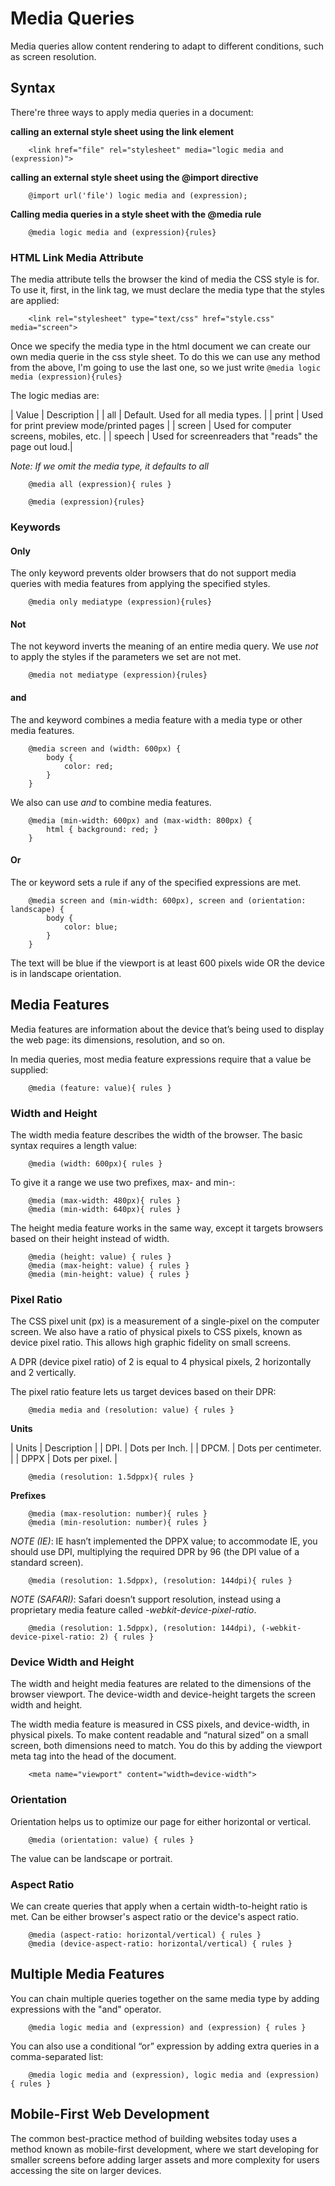 # Media Queries

Media queries allow content rendering to adapt to different conditions, such as screen resolution.

## Syntax

There're three ways to apply media queries in a document:

**calling an external style sheet using the link element**

```
	<link href="file" rel="stylesheet" media="logic media and (expression)">
```

**calling an external style sheet using the @import directive**

```
	@import url('file') logic media and (expression);
```

**Calling media queries in a style sheet with the @media rule**

```
	@media logic media and (expression){rules}
```

### HTML Link Media Attribute

The media attribute tells the browser the kind of media the CSS style is for. To use it, first, in the link tag, we must declare the media type that the styles are applied:

```
	<link rel="stylesheet" type="text/css" href="style.css" media="screen">
```

Once we specify the media type in the html document we can create our own media querie in the css style sheet. To do this we can use any method from the above, I'm going to use the last one, so we just write `@media logic media (expression){rules}`

The logic medias are:

|	Value	|						Description						|
| all 		| Default. Used for all media types.					|
| print 	| Used for print preview mode/printed pages 			|
| screen 	| Used for computer screens, mobiles, etc. 				|
| speech 	| Used for screenreaders that "reads" the page out loud.|

_Note: If we omit the media type, it defaults to all_

```
	@media all (expression){ rules }

	@media (expression){rules}
```

### Keywords

#### Only

The only keyword prevents older browsers that do not support media queries with media features from applying the specified styles.

```
	@media only mediatype (expression){rules}
```

#### Not

The not keyword inverts the meaning of an entire media query. We use _not_ to apply the styles if the parameters we set are not met.

```
	@media not mediatype (expression){rules}
```

#### and

The and keyword combines a media feature with a media type or other media features.

```
	@media screen and (width: 600px) {
		body {
			color: red;
		}
	}
```

We also can use _and_ to combine media features.

```
	@media (min-width: 600px) and (max-width: 800px) {
		html { background: red; }
	}
```

#### Or

The or keyword sets a rule if any of the specified expressions are met.

```
	@media screen and (min-width: 600px), screen and (orientation: landscape) {
		body {
			color: blue;
		}
	}
```

The text will be blue if the viewport is at least 600 pixels wide OR the device is in landscape orientation.

## Media Features

Media features are information about the device that’s being used to display the web page: its dimensions, resolution, and so on.

In media queries, most media feature expressions require that a value be supplied:

```
	@media (feature: value){ rules }
```

### Width and Height

The width media feature describes the width of the browser. The basic syntax requires a length value:

```
	@media (width: 600px){ rules }
```

To give it a range we use two prefixes, max- and min-:

```
	@media (max-width: 480px){ rules }
	@media (min-width: 640px){ rules }
```

The height media feature works in the same way, except it targets browsers based on their height instead of width.

```
	@media (height: value) { rules }
	@media (max-height: value) { rules }
	@media (min-height: value) { rules }
```

### Pixel Ratio

The CSS pixel unit (px) is a measurement of a single-pixel on the computer screen. We also have a ratio of physical pixels to CSS pixels, known as device pixel ratio. This allows high graphic fidelity on small screens.

A DPR (device pixel ratio) of 2 is equal to 4 physical pixels, 2 horizontally and 2 vertically.

The pixel ratio feature lets us target devices based on their DPR:

```
	@media media and (resolution: value) { rules }
```

**Units**

|	Units	|		Description		|
| 	DPI. 	| Dots per Inch.	 	|
| 	DPCM. 	| Dots per centimeter. 	|
| 	DPPX 	| Dots per pixel. 		|

```
	@media (resolution: 1.5dppx){ rules }
```

**Prefixes**

```
	@media (max-resolution: number){ rules }
	@media (min-resolution: number){ rules }
```

_NOTE (IE)_: IE hasn’t implemented the DPPX value; to accommodate IE, you should use DPI, multiplying the required DPR by 96 (the DPI value of a standard screen).

```
	@media (resolution: 1.5dppx), (resolution: 144dpi){ rules }
```

_NOTE (SAFARI)_: Safari doesn’t support resolution, instead using a proprietary media feature called _-webkit-device-pixel-ratio_.

```
	@media (resolution: 1.5dppx), (resolution: 144dpi), (-webkit-device-pixel-ratio: 2) { rules }
```

### Device Width and Height

The width and height media features are related to the dimensions of the browser viewport. The device-width and device-height targets the screen width and height.

The width media feature is measured in CSS pixels, and device-width, in physical pixels. To make content readable and “natural sized” on a small screen, both dimensions need to match. You do this by adding the viewport meta tag into the head of the document.

```
	<meta name="viewport" content="width=device-width">
```

### Orientation

Orientation helps us to optimize our page for either horizontal or vertical.

```
	@media (orientation: value) { rules }
```

The value can be landscape or portrait.

### Aspect Ratio

We can create queries that apply when a certain width-to-height ratio is met. Can be either browser's aspect ratio or the device's aspect ratio.

```
	@media (aspect-ratio: horizontal/vertical) { rules }
	@media (device-aspect-ratio: horizontal/vertical) { rules }
```

## Multiple Media Features

You can chain multiple queries together on the same media type by adding expressions with the "and" operator.

```
	@media logic media and (expression) and (expression) { rules }
```

You can also use a conditional “or” expression by adding extra queries in a comma-separated list:

```
	@media logic media and (expression), logic media and (expression) { rules }
```

## Mobile-First Web Development

The common best-practice method of building websites today uses a method known as mobile-first development, where we start developing for smaller screens before adding larger assets and more complexity for users accessing the site on larger devices.
